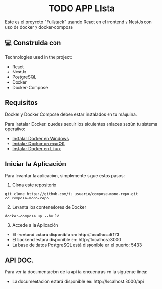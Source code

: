 <h1 align="center" id="title">TODO APP LIsta</h1>

<p id="description">Este es el proyecto "Fullstack" usando React en el frontend y NestJs con uso de docker y docker-compose</p>

<h2>💻 Construida con</h2>

Technologies used in the project:

*   React
*   NestJs
*   PostgreSQL
*   Docker
*   Docker-Compose

<h2>Requisitos</h2>
Docker y Docker Compose deben estar instalados en tu máquina.

Para instalar Docker, puedes seguir los siguientes enlaces según tu sistema operativo:

*   <a href="https://docs.docker.com/desktop/setup/install/windows-install/">Instalar Docker en Windows</a>
*   <a href="https://docs.docker.com/desktop/setup/install/mac-install/">Instalar Docker en macOS</a>
*   <a href="https://docs.docker.com/desktop/setup/install/linux/">Instalar Docker en Linux</a>

<h2>Iniciar la Aplicación</h2>
Para levantar la aplicación, simplemente sigue estos pasos:

1. Clona este repositorio

```
git clone https://github.com/tu_usuario/compose-mono-repo.git
cd compose-mono-repo
```

2. Levanta los contenedores de Docker

```
docker-compose up --build
```
3. Accede a la Aplicación
* El frontend estará disponible en: http://localhost:5173
* El backend estará disponible en: http://localhost:3000
* La base de datos PostgreSQL está disponible en el puerto: 5433


<h2>API DOC.</h2>
Para ver la documentacion de la api la encuentras en la siguiente linea:

* La documentacion estará disponible en: http://localhost:3000/api